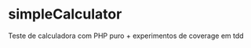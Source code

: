 simpleCalculator
================

Teste de calculadora com PHP puro + experimentos de coverage em tdd
